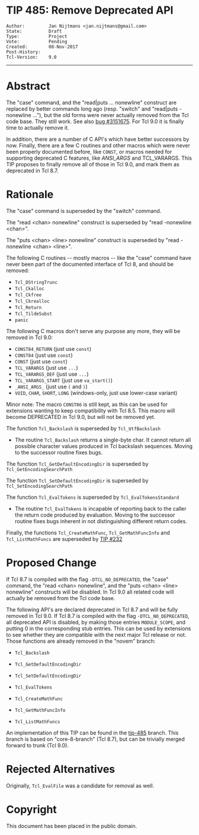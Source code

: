 # TIP 485: Remove Deprecated API
	Author:         Jan Nijtmans <jan.nijtmans@gmail.com>
	State:          Draft
	Type:           Project
	Vote:           Pending
	Created:        08-Nov-2017
	Post-History:   
	Tcl-Version:    9.0
-----

# Abstract

The "case" command, and the "read|puts ... nonewline" construct are replaced
by better commands long ago (resp. "switch" and "read|puts -nonewline ..."),
but the old forms were never actually removed from the Tcl code base. They still
work. See also [bug #3151675](https://core.tcl.tk/tcl/tktview/3151675).
For Tcl 9.0 it is finally time to actually remove it.

In addition, there are a number of C API's which have better successors
by now. Finally, there are a few C routines and other macros which were
never been properly documented before, like `CONST`, or macros needed for
supporting deprecated C features, like _ANSI_ARGS_ and TCL_VARARGS.
This TIP proposes to finally remove all of those in Tcl 9.0, and mark
them as deprecated in Tcl 8.7.

# Rationale

The "case" command is superseded by the "switch" command.

The "read \<chan\> nonewline" construct is superseded by "read -nonewline \<chan\>".

The "puts \<chan\> \<line\> nonewline" construct is superseded by "read -nonewline \<chan\> \<line\>".

The following C routines -- mostly macros -- like the "case" command
have never been part of the documented interface of Tcl 8, and should
be removed:

   * `Tcl_DStringTrunc`
   * `Tcl_Ckalloc`
   * `Tcl_Ckfree`
   * `Tcl_Ckrealloc`
   * `Tcl_Return`
   * `Tcl_TildeSubst`
   * `panic`

The following C macros don't serve any purpose any more, they will be removed in Tcl 9.0:

   * `CONST84_RETURN` (just use `const`)
   * `CONST84` (just use `const`)
   * `CONST` (just use `const`)
   * `TCL_VARARGS` (just use `...`)
   * `TCL_VARARGS_DEF` (just use `...`)
   * `TCL_VARARGS_START` (just use `va_start()`)
   * `_ANSI_ARGS_` (just use `(` and `)`)
   * `VOID`, `CHAR`, `SHORT`, `LONG` (windows-only, just use lower-case variant)

Minor note: The macro `CONST86` is still kept, as this can be used
for extensions wanting to keep compatibility with Tcl 8.5. This macro
will become DEPRECATED in Tcl 9.0, but will not be removed yet.

The function `Tcl_Backslash` is superseded by `Tcl_UtfBackslash`

   * The routine `Tcl_Backslash` returns a single-byte char.
     It cannot return all possible character values 
     produced in Tcl backslash sequences.  Moving to the successor
     routine fixes bugs.

The function `Tcl_GetDefaultEncodingDir` is superseded by `Tcl_GetEncodingSearchPath`

The function `Tcl_SetDefaultEncodingDir` is superseded by `Tcl_SetEncodingSearchPath`

The function `Tcl_EvalTokens` is superseded by `Tcl_EvalTokensStandard`

   * The routine `Tcl_EvalTokens` is incapable of reporting back to
     the caller the return code produced by evaluation.  Moving to the
     successor routine fixes bugs inherent in not distinguishing different
     return codes.

Finally, the functions `Tcl_CreateMathFunc`, `Tcl_GetMathFuncInfo` and `Tcl_ListMathFuncs`
are superseded by [TIP #232](232.md)

# Proposed Change

If Tcl 8.7 is compiled with the flag `-DTCL_NO_DEPRECATED`, the "case" command,
the "read \<chan\> nonewline", and the "puts \<chan\> \<line\> nonewline"
constructs will be disabled. In Tcl 9.0 all related
code will actually be removed from the Tcl code base. 

The following API's are declared deprecated in Tcl 8.7 and will be
fully removed in Tcl 9.0. If Tcl 8.7 is compiled with the flag `-DTCL_NO_DEPRECATED`,
all deprecated API is disabled, by making those entries `MODULE_SCOPE`, and
putting 0 in the corresponding stub entries.  This can be used by extensions
to see whether they are compatible with the next major Tcl release or not.
Those functions are already removed in the "novem" branch:

 * `Tcl_Backslash`

 * `Tcl_GetDefaultEncodingDir`

 * `Tcl_SetDefaultEncodingDir`

 * `Tcl_EvalTokens`

 * `Tcl_CreateMathFunc`

 * `Tcl_GetMathFuncInfo`

 * `Tcl_ListMathFuncs`

An implementation of this TIP can be found in the [tip-485](https://core.tcl.tk/tcl/timeline?r=tip-485) branch.
This branch is based on "core-8-branch" (Tcl 8.7), but can be trivially merged forward to trunk (Tcl 9.0).

# Rejected Alternatives

Originally, `Tcl_EvalFile` was a candidate for removal as well.

# Copyright

This document has been placed in the public domain.
